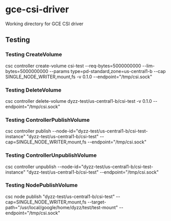 # gce-csi-driver
Working directory for GCE CSI driver

## Testing

### Testing CreateVolume
csc controller create-volume csi-test --req-bytes=5000000000 --lim-bytes=5000000000 --params type=pd-standard,zone=us-central1-b --cap SINGLE_NODE_WRITER,mount,fs -v 0.1.0 --endpoint="/tmp/csi.sock"

### Testing DeleteVolume
csc controller delete-volume dyzz-test/us-central1-b/csi-test -v 0.1.0 --endpoint="/tmp/csi.sock"

### Testing ControllerPublishVolume
csc controller publish --node-id="dyzz-test/us-central1-b/csi-test-instance" "dyzz-test/us-central1-b/csi-test" --cap=SINGLE_NODE_WRITER,mount,fs --endpoint="/tmp/csi.sock" 

### Testing ControllerUnpublishVolume
csc controller unpublish --node-id="dyzz-test/us-central1-b/csi-test-instance" "dyzz-test/us-central1-b/csi-test" --endpoint="/tmp/csi.sock"

### Testing NodePublishVolume
csc node publish "dyzz-test/us-central1-b/csi-test" --cap=SINGLE_NODE_WRITER,mount,fs --target-path="/usr/local/google/home/dyzz/test/test-mount" --endpoint="/tmp/csi.sock"